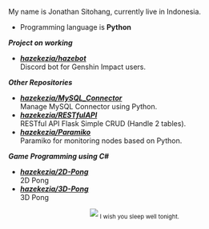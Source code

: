 My name is Jonathan Sitohang, currently live in Indonesia.

- Programming language is **Python**

***Project on working***

- [***hazekezia/hazebot***](https://github.com/hazekezia/hazebot)<br/>
  Discord bot for Genshin Impact users.

***Other Repositories***
- [***hazekezia/MySQL_Connector***](https://github.com/hazekezia/MySQL_Connector)<br/>
  Manage MySQL Connector using Python.
- [***hazekezia/RESTfulAPI***](https://github.com/hazekezia/RESTfulAPI)<br/>
  RESTful API Flask Simple CRUD (Handle 2 tables).
- [***hazekezia/Paramiko***](https://github.com/hazekezia/Paramiko)<br/>
  Paramiko for monitoring nodes based on Python.

***Game Programming using C#***
- [***hazekezia/2D-Pong***](https://github.com/hazekezia/2D-Pong)<br/>
  2D Pong
- [***hazekezia/3D-Pong***](https://github.com/hazekezia/3D-Pong)<br/>
  3D Pong


<p align="center">
    <img src="./img/raiden_dance.gif">
    <sub>I wish you sleep well tonight.</sub>
</p>